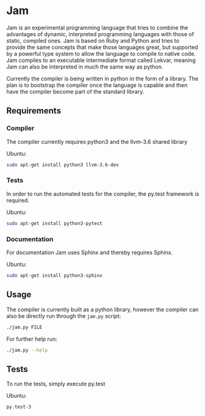 # Jam

Jam is an experimental programming language that tries to combine the advantages of dynamic, interpreted programming languages with those of static, compiled ones. Jam is based on Ruby and Python and tries to provide the same concepts that make those languages great, but supported by a powerful type system to allow the language to compile to native code. Jam compiles to an executable intermediate format called Lekvar, meaning Jam can also be interpreted in much the same way as python.

Currently the compiler is being written in python in the form of a library. The plan is to bootstrap the compiler once the language is capable and then have the compiler become part of the standard library.

## Requirements

### Compiler

The compiler currently requires python3 and the llvm-3.6 shared library

Ubuntu:
```bash
sudo apt-get install python3 llvm-3.6-dev
```

### Tests

In order to run the automated tests for the compiler, the py.test framework is required.

Ubuntu:
```bash
sudo apt-get install python3-pytest
```

### Documentation

For documentation Jam uses Sphinx and thereby requires Sphinx.

Ubuntu:
```bash
sudo apt-get install python3-sphinx
```

## Usage

The compiler is currently built as a python library, however the compiler can also be directly run through the `jam.py` script:

```bash
./jam.py FILE
```

For further help run:

```bash
./jam.py --help
```

## Tests

To run the tests, simply execute py.test

Ubuntu:
```bash
py.test-3
```
